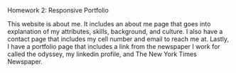 Homework 2: Responsive Portfolio

This website is about me. It includes an about me page that goes into explanation of my attributes, skills, background, and culture. I also have a contact page that includes my cell number and email to reach me at. Lastly, I have a portfolio page that includes a link from the newspaper I work for called the odyssey, my linkedin profile, and The New York Times Newspaper.  
